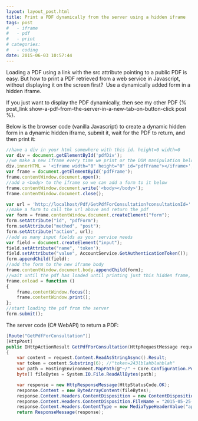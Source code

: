 ```yaml
---
layout: layout_post.html
title: Print a PDF dynamically from the server using a hidden iframe
tags: post
#   - iframe
#   - pdf
#   - print
# categories:
#   - coding
date: 2015-06-03 10:57:44
---
```


Loading a PDF using a link with the src attribute pointing to a public PDF is easy. But how to print a PDF retrieved from a web service in Javascript, without displaying it on the screen first?  Use a dynamically added form in a hidden iframe.

If you just want to display the PDF dynamically, then see my other PDF {% post_link show-a-pdf-from-the-server-in-a-new-tab-on-button-click post %}.

Below is the browser code (vanilla Javascript) to create a dynamic hidden form in a dynamic hidden iframe, submit it, wait for the PDF to return, and then print it:

```js
//have a div in your html somewhere with this id. height=0 width=0
var div = document.getElementById('pdfDiv');
//we make a new iframe every time we print or the DOM manipulation below breaks
div.innerHTML = '<iframe width="0" height="0" id="pdfFrame"></iframe>';
var frame = document.getElementById('pdfFrame');
frame.contentWindow.document.open();
//add a <body> to the iframe so we can add a form to it below
frame.contentWindow.document.write('<body></body>');
frame.contentWindow.document.close();

var url = 'http://localhost/Pdf/GetPdfForConsultation?consultationId=' + consultation.Id;
//make a form to call the url above and return the pdf
var form = frame.contentWindow.document.createElement("form");
form.setAttribute("id", "pdfForm");
form.setAttribute("method", "post");
form.setAttribute("action", url);
//add as many input fields as your service needs
var field = document.createElement("input");
field.setAttribute("name", 'token');
field.setAttribute("value", AccountService.GetAuthenticationToken());
form.appendChild(field);
//add the form to the new iframe body
frame.contentWindow.document.body.appendChild(form);
//wait until the pdf has loaded until printing just this hidden frame, not the surrounding page
frame.onload = function ()
{
    frame.contentWindow.focus();
    frame.contentWindow.print();
};
//start loading the pdf from the server
form.submit();
```

The server code (C# WebAPI) to return a PDF:

```csharp
[Route("GetPdfForConsultation")]
[HttpPost]
public IHttpActionResult GetPdfForConsultation(HttpRequestMessage request, long consultationId)
{
	var content = request.Content.ReadAsStringAsync().Result;
	var token = content.Substring(6); //"token=243lblahblahblah"
	var path = HostingEnvironment.MapPath(@"~/" + Core.Configuration.PdfFolder + "2015-05-25-13h41m54-TBH20949482.pdf");
	byte[] fileBytes = System.IO.File.ReadAllBytes(path);

	var response = new HttpResponseMessage(HttpStatusCode.OK);
	response.Content = new ByteArrayContent(fileBytes);
	response.Content.Headers.ContentDisposition = new ContentDispositionHeaderValue("inline"); //opens in tab, use 'attachment' to download instead
	response.Content.Headers.ContentDisposition.FileName = "2015-05-25-13h41m54-TBH20949482.pdf";
	response.Content.Headers.ContentType = new MediaTypeHeaderValue("application/pdf");
	return ResponseMessage(response);
```
